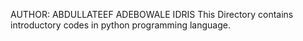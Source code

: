 AUTHOR: ABDULLATEEF ADEBOWALE IDRIS
This Directory contains introductory codes in python programming language.

